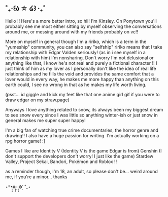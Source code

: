 ## ˚₊‧꒰ა ☆ ໒꒱ ‧₊˚
Hello !! Here's a more better intro, so hii! I'm Kinsley. On Ponytown you'll probably see me most either sitting by myself observing the conversations around me, or messing around with my friends probably on vc!! 

More on myself in  general though I'm a ririko, which is a term in the "yumeship" community, you can also say "selfship" ririko means that I take my relationship with Edgar Valden seriously! (as in i see myself in a relationship with him) I'm nonsharing. Don't worry I'm not delusional or anything like that, I know he's not real and purely a fictional character !! I just think of him as my lover as I personally don't like the idea of real life relationships and he fills the void and provides the same comfort that a lover would in every way, he makes me more happy than anything on this earth could, I see no wrong in that as he makes my life worth living.

(psst... id giggle and kick my feet like that one anime girl gif if you were to draw edgar on my straw.page)

Anyways I love anything related to snow, its always been my biggest dream to see snow every since I was little so anything winter-ish or just snow in general makes me super super happy! 

I'm a big fan of watching true crime documentaries, the horror genre and drawing!! I also have a huge passion for writing. I'm actually working on a rpg horror game! :]

Games I like are Identity V (Identity V is the game Edgar is from) Genshin (I don't support the developers don't worry! I just like the game) Stardew Valley, Project Sekai, Bandori, Pokémon and Roblox !!

as a reminder though, I'm 18, an adult, so please don't be... weird around me, if you're a minor... thanks

⋆꙳•̩̩͙❅*̩̩͙‧‧͙*̩̩͙❆ ͙͛ ˚₊⋆
<!--
**edgarkisser/edgarkisser** is a ✨ _special_ ✨ repository because its `README.md` (this file) appears on your GitHub profile.

Here are some ideas to get you started:

- 🔭 I’m currently working on ...
- 🌱 I’m currently learning ...
- 👯 I’m looking to collaborate on ...
- 🤔 I’m looking for help with ...
- 💬 Ask me about ...
- 📫 How to reach me: ...
- 😄 Pronouns: ...
- ⚡ Fun fact: ...
-->

